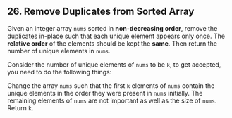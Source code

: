 ## 26. Remove Duplicates from Sorted Array

Given an integer array <code>nums</code> sorted in <b>non-decreasing order</b>, remove the duplicates in-place such that each unique element appears only once. The <b>relative order</b> of the elements should be kept the <b>same</b>. Then return the number of unique elements in <code>nums</code>.

Consider the number of unique elements of <code>nums</code> to be <code>k</code>, to get accepted, you need to do the following things:

Change the array <code>nums</code> such that the first <code>k</code> elements of <code>nums</code> contain the unique elements in the order they were present in <code>nums</code> initially. The remaining elements of <code>nums</code> are not important as well as the size of <code>nums</code>.
Return <code>k</code>.